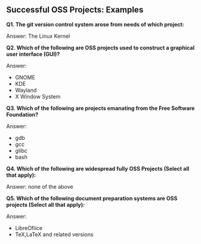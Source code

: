 ## Successful OSS Projects: Examples

**Q1. The git version control system arose from needs of which project:**

Answer: The Linux Kernel

**Q2. Which of the following are OSS projects used to construct a graphical user interface (GUI)?**

Answer: 
* GNOME
* KDE
* Wayland
* X Window System

**Q3. Which of the following are projects emanating from the Free Software Foundation?**

Answer: 
* gdb
* gcc
* glibc
* bash

**Q4. Which of the following are widespread fully OSS Projects (Select all that apply):**

Answer: none of the above

**Q5. Which of the following document preparation systems are OSS projects (Select all that apply):**

Answer: 
* LibreOfiice
* TeX,LaTeX and related versions
